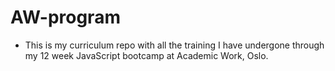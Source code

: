 # AW-program

- This is my curriculum repo with all the training I have undergone through my 12 week JavaScript bootcamp at Academic Work, Oslo.
